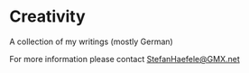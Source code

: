 # Creativity
A collection of my writings (mostly German)

For more information please contact StefanHaefele@GMX.net
